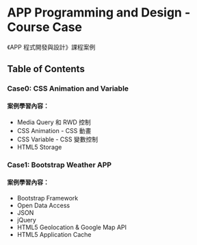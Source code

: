 ﻿# APP Programming and Design - Course Case
《APP 程式開發與設計》課程案例
## Table of Contents
### Case0: CSS Animation and Variable
#### 案例學習內容：
* Media Query 和 RWD 控制
* CSS Animation - CSS 動畫
* CSS Variable - CSS 變數控制
* HTML5 Storage

### Case1: Bootstrap Weather APP
#### 案例學習內容：
* Bootstrap Framework
* Open Data Access
* JSON
* jQuery
* HTML5 Geolocation & Google Map API
* HTML5 Application Cache

